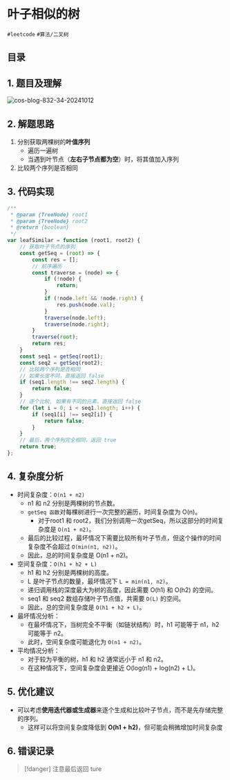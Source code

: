 
# 叶子相似的树


`#leetcode`     `#算法/二叉树` 


## 目录
<!-- toc -->
 ## 1. 题目及理解 

![cos-blog-832-34-20241012](https://blog-1310531898.cos.ap-beijing.myqcloud.com/832-34-20241012/Pasted%20image%2020240811164506.png)

## 2. 解题思路

1. 分别获取两棵树的**叶值序列**
	- 遍历一遍树
	- 当遇到叶节点（**左右子节点都为空**）时，将其值加入序列
2. 比较两个序列是否相同

## 3. 代码实现

```javascript
/**
 * @param {TreeNode} root1
 * @param {TreeNode} root2
 * @return {boolean}
 */
var leafSimilar = function (root1, root2) {
    // 获取叶子节点的序列
    const getSeq = (root) => {
        const res = [];
        // 前序遍历
        const traverse = (node) => {
            if (!node) {
                return;
            }
            if (!node.left && !node.right) {
                res.push(node.val);
            }
            traverse(node.left);
            traverse(node.right);
        }
        traverse(root);
        return res;
    }
    const seq1 = getSeq(root1);
    const seq2 = getSeq(root2);
    // 比较两个序列是否相同
    // 如果长度不同，直接返回 false
    if (seq1.length !== seq2.length) {
        return false;
    }
    // 逐个比较, 如果有不同的元素，直接返回 false
    for (let i = 0; i < seq1.length; i++) {
        if (seq1[i] !== seq2[i]) {
            return false;
        }
    }
    // 最后，两个序列完全相同，返回 true
    return true;
};
```

## 4. 复杂度分析

- 时间复杂度：`O(n1 + n2)`
	- n1 和 n2 分别是两棵树的节点数。
	- `getSeq 函数`对每棵树进行一次完整的遍历，时间复杂度为 O(n)。
		- 对于root1 和 root2，我们分别调用一次getSeq，所以这部分的时间复杂度是 `O(n1 + n2)`。
	- 最后的比较过程，最坏情况下需要比较所有叶子节点，但这个操作的时间复杂度不会超过 `O(min(n1, n2))`。
	- 因此，总的时间复杂度是 O(n1 + n2)。
- 空间复杂度：`O(h1 + h2 + L)`
	-  h1 和 h2 分别是两棵树的高度。
	- L 是叶子节点的数量，最坏情况下 `L = min(n1, n2)`。
	- 递归调用栈的深度最大为树的高度，因此需要 O(h1) 和 O(h2) 的空间。
	- seq1 和 seq2 数组存储叶子节点值，共需要 `O(L)` 的空间。
	- 因此，总的空间复杂度是 `O(h1 + h2 + L)`。
- 最坏情况分析：
	- 在最坏情况下，当树完全不平衡（如链状结构）时，h1 可能等于 n1，h2 可能等于 n2。
	- 此时，空间复杂度可能退化为 `O(n1 + n2)`。
- 平均情况分析：
	- 对于较为平衡的树，h1 和 h2 通常远小于 n1 和 n2。
	- 在这种情况下，空间复杂度会更接近 O(log(n1) + log(n2) + L)。

## 5. 优化建议

- 可以考虑**使用迭代器或生成器**来逐个生成和比较叶子节点，而不是先存储完整的序列。
	- 这样可以将空间复杂度降低到 **O(h1 + h2)**，但可能会稍微增加时间复杂度

## 6. 错误记录

> [!danger]
> 注意最后返回 ture
